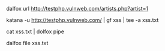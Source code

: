 dalfox url http://testphp.vulnweb.com/artists.php?artist=1

katana -u http://testphp.vulnweb.com/ | gf xss | tee -a xss.txt

cat xss.txt | dolfox pipe

dalfox file xss.txt


